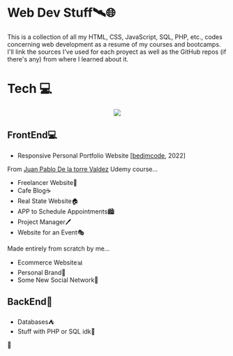 # Web Dev Stuff🛰️🌐

This is a collection of all my HTML, CSS, JavaScript, SQL, PHP, etc., codes concerning web development as a resume of my courses and bootcamps. I'll link the sources I've used for each proyect as well as the GitHub repos (if there's any) from where I learned about it.

# Tech 💻
<p align="center">
  <a href="https://skillicons.dev">
    <img src="https://skillicons.dev/icons?i=html,css,javascript,sql,php&theme=light&perline=3"/>
  </a>
</p>

## FrontEnd💻
- Responsive Personal Portfolio Website [[bedimcode](https://github.com/bedimcode), 2022]

From [Juan Pablo De la torre Valdez](https://www.udemy.com/course/desarrollo-web-completo-con-html5-css3-js-php-y-mysql/#instructor-1) Udemy course...
- Freelancer Website💼
- Cafe Blog☕️
- Real State Website🏠
- APP to Schedule Appointments🏙️
- Project Manager🖊️
- Website for an Event🎭

Made entirely from scratch by me...

- Ecommerce Website📊
- Personal Brand📍
- Some New Social Network🦄

## BackEnd🎈
- Databases⛺️
- Stuff with PHP or SQL idk🐬

🦉